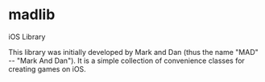 madlib
======

iOS Library

This library was initially developed by Mark and Dan (thus the name "MAD" -- "Mark And Dan").
It is a simple collection of convenience classes for creating games on iOS.
